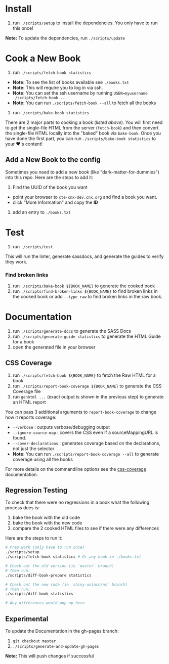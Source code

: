 # Install

1. run `./scripts/setup` to install the dependencies. You only have to run this once!

**Note:** To update the dependencies, run `./scripts/update`

# Cook a New Book

1. run `./scripts/fetch-book statistics`
  - **Note:** To see the list of books available see `./books.txt`
  - **Note:** This will require you to log in via ssh.
  - **Note:** You can set the ssh username by running `USER=myusername ./scripts/fetch-book ...`
  - **Note:** You can run `./scripts/fetch-book --all` to fetch all the books
1. run `./scripts/bake-book statistics`

There are 2 major parts to cooking a book (_listed above_). You will first need to get the single-file HTML from the server (`fetch-book`) and then convert the single-file HTML locally into the "baked" book via `bake-book`. Once you have done the first part, you can run `./scripts/bake-book statistics` to your :heart:'s content!


## Add a New Book to the config

Sometimes you need to add a new book (like "dark-matter-for-dummies") into this repo. Here are the steps to add it:

1. Find the UUID of the book you want
  - point your browser to `cte-cnx-dev.cnx.org` and find a book you want.
  - click "More Information" and copy the **ID**
1. add an entry to `./books.txt`


# Test

1. run `./scripts/test`

This will run the linter, generate sassdocs, and generate the guides to verify they work.

### Find broken links

1. run `./scripts/bake-book ${BOOK_NAME}` to generate the cooked book
1. run `./scripts/find-broken-links ${BOOK_NAME}` to find broken links in the cooked book or add `--type raw` to find broken links in the raw book.

# Documentation

1. run `./scripts/generate-docs` to generate the SASS Docs
1. run `./scripts/generate-guide statistics` to generate the HTML Guide for a book
1. open the generated file in your browser

## CSS Coverage

1. run `./scripts/fetch-book ${BOOK_NAME}` to fetch the Raw HTML for a book
1. run `./scripts/report-book-coverage ${BOOK_NAME}` to generate the CSS Coverage file
1. run `genhtml ...` (exact output is shown in the previous step) to generate an HTML report

You can pass 3 additional arguments to `report-book-coverage` to change how it reports coverage:

- `--verbose` : outputs verbose/debugging output
- `--ignore-source-map` : covers the CSS even if a sourceMappingURL is found.
- `--cover-declarations` : generates coverage based on the declarations, not just the selector
- **Note:** You can run `./scripts/report-book-coverage --all` to generate coverage using all the books

For more details on the commandline options see the [css-coverage](https://www.npmjs.com/package/css-coverage#commandline-options) documentation.

## Regression Testing

To check that there were no regressions in a book what the following process does is:

1. bake the book with the old code
1. bake the book with the new code
1. compare the 2 cooked HTML files to see if there were any differences

Here are the steps to run it:

```sh
# Prep work (only have to run once)
./scripts/setup
./scripts/fetch-book statistics # Or any book in ./books.txt

# Check out the old version (ie `master` branch)
# Then run:
./scripts/diff-book-prepare statistics

# Check out the new code (ie `shiny-unincorns` branch)
# Then run:
./scripts/diff-book statistics

# Any differences would pop up here
```

## Experimental

To update the Documentation in the gh-pages branch:

1. `git checkout master`
1. `./scripts/generate-and-update-gh-pages`

**Note:** This will push changes if successful
